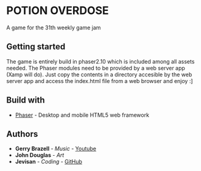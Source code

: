 # POTION OVERDOSE
A game for the 31th weekly game jam

## Getting started
The game is entirely build in phaser2.10 which is included among all assets needed. The Phaser modules need to be provided by a web server app (Xamp will do).
Just copy the contents in a directory accesible by the web server app and access the index.html file from a web browser and enjoy :]

## Build with
* [Phaser](https://phaser.io/) - Desktop and mobile HTML5 web framework

## Authors

* **Gerry Brazell** - *Music* - [Youtube](https://www.youtube.com/channel/UCQ6jtZlRPeC4M_PkeaqosVA)
* **John Douglas** - *Art*
* **Jevisan** - *Coding* - [GitHub](https://github.com/jevisan)

